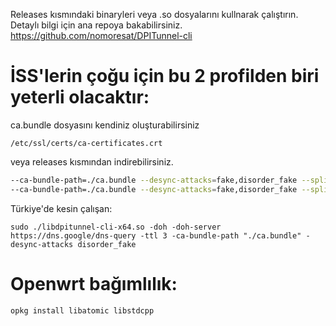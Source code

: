 Releases kısmındaki binaryleri veya .so dosyalarını kullnarak çalıştırın. Detaylı bilgi için ana repoya bakabilirsiniz.
https://github.com/nomoresat/DPITunnel-cli

# İSS'lerin çoğu için bu 2 profilden biri yeterli olacaktır:
ca.bundle dosyasını kendiniz oluşturabilirsiniz
```
/etc/ssl/certs/ca-certificates.crt
```
veya releases kısmından indirebilirsiniz.

```bash
--ca-bundle-path=./ca.bundle --desync-attacks=fake,disorder_fake --split-position=2 --auto-ttl=1-4-10 --min-ttl=3 --doh --doh-server=https://dns.google/dns-query --wsize=1 --wsfactor=6
--ca-bundle-path=./ca.bundle --desync-attacks=fake,disorder_fake --split-position=2 --wrong-seq --doh --doh-server=https://dns.google/dns-query --wsize=1 --wsfactor=6
```
Türkiye'de kesin çalışan:
```
sudo ./libdpitunnel-cli-x64.so -doh -doh-server https://dns.google/dns-query -ttl 3 -ca-bundle-path "./ca.bundle" -desync-attacks disorder_fake
```
# Openwrt bağımlılık:
```
opkg install libatomic libstdcpp
```
